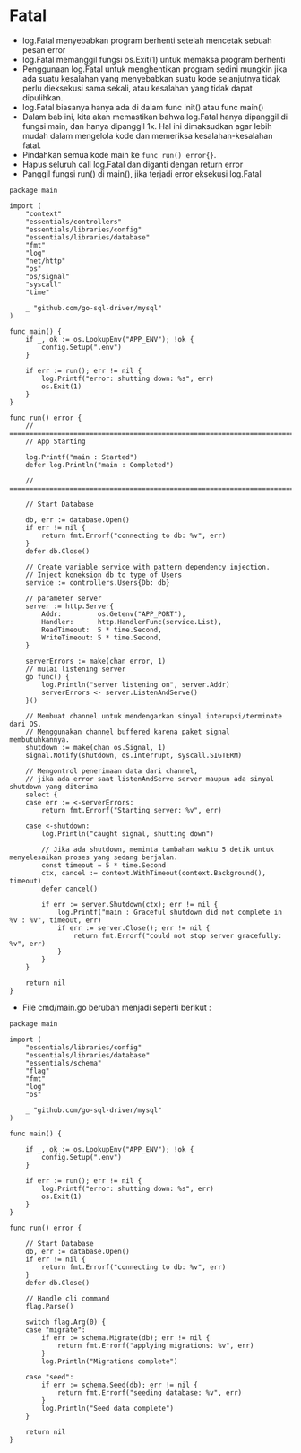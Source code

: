 # Fatal
- log.Fatal menyebabkan program berhenti setelah mencetak sebuah pesan error
- log.Fatal memanggil fungsi os.Exit(1) untuk memaksa program berhenti
- Penggunaan log.Fatal untuk menghentikan program sedini mungkin jika ada suatu kesalahan yang menyebabkan suatu kode selanjutnya tidak perlu dieksekusi sama sekali, atau kesalahan yang tidak dapat dipulihkan.
- log.Fatal biasanya hanya ada di dalam func init() atau func main()
- Dalam bab ini, kita akan memastikan bahwa log.Fatal hanya dipanggil di fungsi main, dan hanya dipanggil 1x. Hal ini dimaksudkan agar lebih mudah dalam mengelola kode dan memeriksa kesalahan-kesalahan fatal.
- Pindahkan semua kode main ke `func run() error{}`. 
- Hapus seluruh call log.Fatal dan diganti dengan return error
- Panggil fungsi run() di main(), jika terjadi error eksekusi log.Fatal

```
package main

import (
	"context"
	"essentials/controllers"
	"essentials/libraries/config"
	"essentials/libraries/database"
	"fmt"
	"log"
	"net/http"
	"os"
	"os/signal"
	"syscall"
	"time"

	_ "github.com/go-sql-driver/mysql"
)

func main() {
	if _, ok := os.LookupEnv("APP_ENV"); !ok {
		config.Setup(".env")
	}

	if err := run(); err != nil {
		log.Printf("error: shutting down: %s", err)
		os.Exit(1)
	}
}

func run() error {
	// =========================================================================
	// App Starting

	log.Printf("main : Started")
	defer log.Println("main : Completed")

	// =========================================================================

	// Start Database

	db, err := database.Open()
	if err != nil {
		return fmt.Errorf("connecting to db: %v", err)
	}
	defer db.Close()

	// Create variable service with pattern dependency injection.
	// Inject koneksion db to type of Users
	service := controllers.Users{Db: db}

	// parameter server
	server := http.Server{
		Addr:         os.Getenv("APP_PORT"),
		Handler:      http.HandlerFunc(service.List),
		ReadTimeout:  5 * time.Second,
		WriteTimeout: 5 * time.Second,
	}

	serverErrors := make(chan error, 1)
	// mulai listening server
	go func() {
		log.Println("server listening on", server.Addr)
		serverErrors <- server.ListenAndServe()
	}()

	// Membuat channel untuk mendengarkan sinyal interupsi/terminate dari OS.
	// Menggunakan channel buffered karena paket signal membutuhkannya.
	shutdown := make(chan os.Signal, 1)
	signal.Notify(shutdown, os.Interrupt, syscall.SIGTERM)

	// Mengontrol penerimaan data dari channel,
	// jika ada error saat listenAndServe server maupun ada sinyal shutdown yang diterima
	select {
	case err := <-serverErrors:
		return fmt.Errorf("Starting server: %v", err)

	case <-shutdown:
		log.Println("caught signal, shutting down")

		// Jika ada shutdown, meminta tambahan waktu 5 detik untuk menyelesaikan proses yang sedang berjalan.
		const timeout = 5 * time.Second
		ctx, cancel := context.WithTimeout(context.Background(), timeout)
		defer cancel()

		if err := server.Shutdown(ctx); err != nil {
			log.Printf("main : Graceful shutdown did not complete in %v : %v", timeout, err)
			if err := server.Close(); err != nil {
				return fmt.Errorf("could not stop server gracefully: %v", err)
			}
		}
	}

	return nil
}

```    

- File cmd/main.go berubah menjadi seperti berikut :

```
package main

import (
	"essentials/libraries/config"
	"essentials/libraries/database"
	"essentials/schema"
	"flag"
	"fmt"
	"log"
	"os"

	_ "github.com/go-sql-driver/mysql"
)

func main() {

	if _, ok := os.LookupEnv("APP_ENV"); !ok {
		config.Setup(".env")
	}

	if err := run(); err != nil {
		log.Printf("error: shutting down: %s", err)
		os.Exit(1)
	}
}

func run() error {

	// Start Database
	db, err := database.Open()
	if err != nil {
		return fmt.Errorf("connecting to db: %v", err)
	}
	defer db.Close()

	// Handle cli command
	flag.Parse()

	switch flag.Arg(0) {
	case "migrate":
		if err := schema.Migrate(db); err != nil {
			return fmt.Errorf("applying migrations: %v", err)
		}
		log.Println("Migrations complete")

	case "seed":
		if err := schema.Seed(db); err != nil {
			return fmt.Errorf("seeding database: %v", err)
		}
		log.Println("Seed data complete")
	}

	return nil
}

```